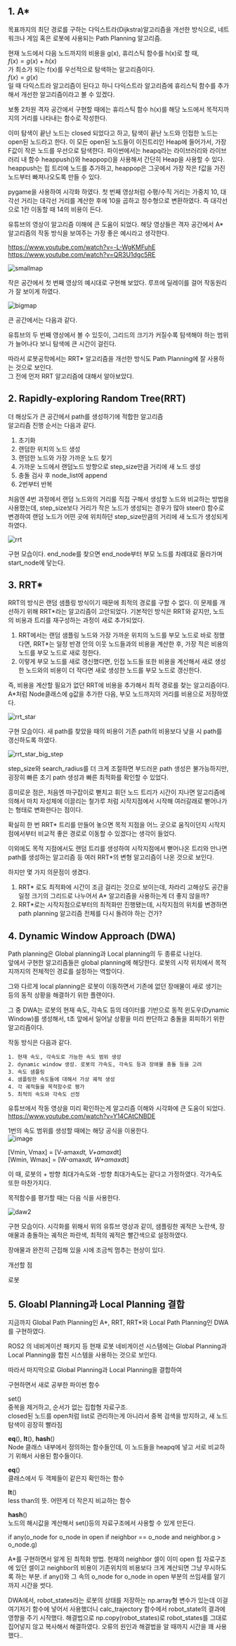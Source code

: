 ## 1. A*

목표까지의 최단 경로를 구하는 다익스트라(Dijkstra)알고리즘을 개선한 방식으로, 네트워크나 게임 혹은 로봇에 사용되는 Path Planning 알고리즘.

현재 노드에서 다음 노드까지의 비용을 g(x), 휴리스틱 함수를 h(x)로 할 때,<br/>
$f(x)=g(x)+h(x)$<br/>
가 최소가 되는 f(x)를 우선적으로 탐색하는 알고리즘이다.<br/>
$f(x) = g(x)$<br/>
일 때 다익스트라 알고리즘이 된다고 하니 다익스트라 알고리즘에 휴리스틱 함수를 추가해서 개선한 알고리즘이라고 볼 수 있겠다.

보통 2차원 격자 공간에서 구현할 때에는 휴리스틱 함수 h(x)를 해당 노드에서 목적지까지의 거리를 나타내는 함수로 작성한다.

이미 탐색이 끝난 노드는 closed 되었다고 하고, 탐색이 끝난 노드와 인접한 노드는 open된 노드라고 한다. 
이 모든 open된 노드들이 이진트리인 Heap에 들어가서, 가장 F값이 작은 노드를 우선으로 탐색한다.
파이썬에서는 heapq라는 라이브러리와 라이브러리 내 함수 heappush()와 heappop()을 사용해서 간단히 Heap을 사용할 수 있다. heappush는 힙 트리에 노드를 추가하고, heappop은 그곳에서 가장 작은 f값을 가진 노드부터 빠져나오도록 만들 수 있다.

pygame을 사용하여 시각화 하였다. 첫 번째 영상처럼 수평/수직 거리는 가중치 10, 대각선 거리는 대각선 거리를 계산한 후에 10을 곱하고 정수형으로 변환하였다. 즉 대각선으로 1칸 이동할 때 14의 비용이 든다. 


 
유튜브의 영상이 알고리즘 이해에 큰 도움이 되었다. 해당 영상들은 격자 공간에서 A* 알고리즘의 작동 방식을 보여주는 가장 좋은 예시라고 생각한다.

https://www.youtube.com/watch?v=-L-WgKMFuhE  <br/>
https://www.youtube.com/watch?v=QR3U1dgc5RE  





![smallmap](https://github.com/user-attachments/assets/2ead7314-4c27-4754-8250-e97fdfb9ae3b)

작은 공간에서 첫 번째 영상의 예시대로 구현해 보았다. 루프에 딜레이를 걸어 작동원리가 잘 보이게 하였다.


![bigmap](https://github.com/user-attachments/assets/63ef67fc-32de-4a6b-bd84-7fab0e1a32fb)

큰 공간에서는 다음과 같다.





유튜브의 두 번째 영상에서 볼 수 있듯이, 그리드의 크기가 커질수록 탐색해야 하는 범위가 늘어나다 보니 탐색에 큰 시간이 걸린다.

따라서 로봇공학에서는 RRT* 알고리즘을 개선한 방식도 Path Planning에 잘 사용하는 것으로 보인다.<br/>
그 전에 먼저 RRT 알고리즘에 대해서 알아보았다.

## 2. Rapidly-exploring Random Tree(RRT)

더 해상도가 큰 공간에서 path를 생성하기에 적합한 알고리즘<br/>
알고리즘 진행 순서는 다음과 같다.<br/>
1. 초기화     <br/>
2. 랜덤한 위치의 노드 생성<br/>
3. 랜덤한 노드와 가장 가까운 노드 찾기<br/>
4. 가까운 노드에서 랜덤노드 방향으로 step_size만큼 거리에 새 노드 생성<br/>
5. 충돌 검사 후 node_list에 append<br/>
6. 2번부터 반복<br/>

처음엔 4번 과정에서 랜덤 노드와의 거리를 직접 구해서 생성할 노드와 비교하는 방법을 사용했는데, step_size보다 거리가 작은 노드가 생성되는 경우가 많아 steer() 함수로 변경하여 랜덤 노드가 어떤 곳에 위치하던 step_size만큼의 거리에 새 노드가 생성되게 하였다. 

![rrt](https://github.com/user-attachments/assets/63f913eb-822b-4181-9e63-6e7fb5d1327a)

구현 모습이다. end_node를 찾으면 end_node부터 부모 노드를 차례대로 올라가며 start_node에 닿는다.




## 3. RRT*
RRT의 방식은 랜덤 샘플링 방식이기 때문에 최적의 경로를 구할 수 없다. 이 문제를 개선하기 위해 RRT*라는 알고리즘이 고안되었다.
기본적인 방식은 RRT와 같지만, 노드의 비용과 트리를 재구성하는 과정이 새로 추가되었다.

1. RRT에서는 랜덤 샘플링 노드와 가장 가까운 위치의 노드를 부모 노드로 바로 정했다면, RRT*는 일정 반경 안의 이웃 노드들과의 비용을 계산한 후, 가장 적은 비용의 노드를 부모 노드로 새로 정한다.
2. 이렇게 부모 노드를 새로 갱신했다면, 인접 노드들 또한 비용을 계산해서 새로 생성한 노드와의 비용이 더 작다면 새로 생성한 노드를 부모 노드로 갱신한다.

즉, 비용을 계산할 필요가 없던 RRT에 비용을 추가해서 최적 경로를 찾는 알고리즘이다. A*처럼 Node클래스에 g값을 추가한 다음, 부모 노드까지의 거리를 비용으로 저장하였다.

![rrt_star](https://github.com/user-attachments/assets/80a4beb0-7421-4a7f-8321-947e4664da55)

구현 모습이다. 새 path를 찾았을 때의 비용이 기존 path의 비용보다 낮을 시 path를 갱신하도록 하였다.

![rrt_star_big_step](https://github.com/user-attachments/assets/7d79aaff-378d-4c11-9118-76f729726776)


step_size와 search_radius를 더 크게 조절하면 부드러운 path 생성은 불가능하지만, 굉장히 빠른 초기 path 생성과 빠른 최적화를 확인할 수 있었다.

흥미로운 점은, 처음엔 마구잡이로 뻗치고 휘던 노드 트리가 시간이 지나면 알고리즘에 의해서 마치 자성체에 이끌리는 철가루 처럼 시작지점에서 시작해 여러갈래로 뻗어나가는 형태로 변화한다는 점이다. 

확실히 한 번 RRT* 트리를 만들어 놓으면 목적 지점을 어느 곳으로 움직이던지 시작지점에서부터 비교적 좋은 경로로 이동할 수 있겠다는 생각이 들었다.

이외에도 목적 지점에서도 랜덤 트리를 생성하여 시작지점에서 뻗어나온 트리와 만나면 path를 생성하는 알고리즘 등 여러 RRT*의 변형 알고리즘이 나온 것으로 보인다.

하지만 몇 가지 의문점이 생겼다.

  1. RRT* 로도 최적화에 시간이 조금 걸리는 것으로 보이는데, 차라리 고해상도 공간을 일정 크기의 그리드로 나누어서 A* 알고리즘을 사용하는게 더 좋지 않을까?<br/>
  2. RRT*로는 시작지점으로부터의 최적화만 진행됐는데, 시작지점의 위치를 변경하면 path planning 알고리즘 전체를 다시 돌려야 하는 건가?


## 4. Dynamic Window Approach (DWA)

Path planning은 Global planning과 Local planning의 두 종류로 나뉜다.<br/>
앞에서 구현한 알고리즘들은 global planning에 해당한다. 로봇의 시작 위치에서 목적지까지의 전체적인 경로를 설정하는 역할이다.

그와 다르게 local planning은 로봇이 이동하면서 기존에 없던 장애물이 새로 생기는 등의 동적 상황을 해결하기 위한 플랜이다.

그 중 DWA는 로봇의 현재 속도, 각속도 등의 데이터를 기반으로 동적 윈도우(Dynamic Window)를 생성해서, t초 앞에서 일어날 상황을 미리 판단하고 충돌을 회피하기 위한 알고리즘이다.

작동 방식은 다음과 같다.

    1. 현재 속도, 각속도로 가능한 속도 범위 생성
    2. dynamic window 생성. 로봇의 가속도, 각속도 등과 장애물 충돌 등을 고려
    3. 속도 샘플링
    4. 샘플링한 속도들에 대해서 가상 궤적 생성
    4. 각 궤적들을 목적함수로 평가
    5. 최적의 속도와 각속도 선정  

유튜브에서 작동 영상을 미리 확인하는게 알고리즘 이해와 시각화에 큰 도움이 되었다.<br/>
https://www.youtube.com/watch?v=Y14CAtCNBDE

1번의 속도 범위를 생성할 때에는 해당 공식을 이용한다.<br/>
![image](https://github.com/user-attachments/assets/b14c49cc-9c87-4b78-8289-4fd87a56faa9)

[Vmin, Vmax] = [V-amax*dt, V+amax*dt]<br/>
[Wmin, Wmax] = [W-αmax*dt, W+αmax*dt]<br/>

이 때, 로봇의 + 방향 최대가속도와 -방향 최대가속도는 같다고 가정하였다. 각가속도 또한 마찬가지다.


목적함수를 평가할 때는 다음 식을 사용한다.


![daw2](https://github.com/user-attachments/assets/139ec641-5db8-4e3b-803c-926fda18f67a)


구현 모습이다. 시각화를 위해서 위의 유튜브 영상과 같이, 샘플링한 궤적은 노란색, 장애물과 충돌하는 궤적은 파란색, 최적의 궤적은 빨간색으로 설정하였다.

장애물과 완전히 근접해 있을 시에 조금씩 멈추는 현상이 있다. 

개선할 점

로봇

## 5. Gloabl Planning과 Local Planning 결합

지금까지 Global Path Planning인 A*, RRT, RRT*와 Local Path Planning인 DWA를 구현하였다.

ROS2 의 네비게이션 패키지 등 현재 로봇 네비게이션 시스템에는 Global Planning과 Local Planning을 합친 시스템을 사용하는 것으로 보인다.

따라서 마지막으로 Global Planning과 Local Planning을 결합하여 


구현하면서 새로 공부한 파이썬 함수

set()<br/>
중복을 제거하고, 순서가 없는 집합형 자료구조. <br/>
closed된 노드를 open처럼 list로 관리하는게 아니라서 중복 검색을 방지하고, 새 노드 탐색이 굉장히 빨라짐

 __eq__(),   __lt__(), __hash__()<br/>
 Node 클래스 내부에서 정의하는 함수들인데, 이 노드들을 heapq에 넣고 서로 비교하기 위해서 사용된 함수들이다.
 
 __eq__()<br/>
 클래스에서 두 객체들이 같은지 확인하는 함수
 
 __lt__()<br/>
 less than의 뜻. 어떤게 더 작은지 비교하는 함수
 
 __hash__()<br/>
 노드의 해시값을 계산해서 set()등의 자료구조에서 사용할 수 있게 만든다.


 if any(o_node for o_node in open if neighbor == o_node and neighbor.g > o_node.g)
 
A*를 구현하면서 알게 된 최적화 방법. 현재의 neighbor 셀이 이미 open 힙 자료구조에 있던 셀이고 neighbor의 비용이 기존위치의 비용보다 크게 계산되면 그냥 무시하도록 하는 부분.
if any()와 그 속의 o_node for o_node in open 부분의 쓰임새를 알기까지 시간을 썻다.

DWA에서, robot_states라는 로봇의 상태를 저장하는 np.array형 변수가 있는데 이걸 여기저기 함수에 넣어서 사용했더니 calc_trajectory 함수에서 robot_state의 결과에 영향을 주기 시작했다. 
해결법으로 np.copy(robot_states)로 robot_states를 그대로 집어넣지 않고 복사해서 해결하였다. 오류의 원인과 해결법을 알 때까지 시간을 꽤 사용했다..


